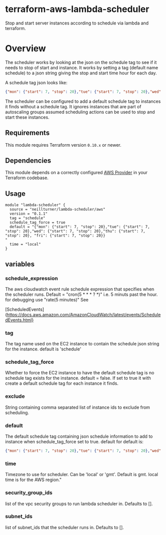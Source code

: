# terraform-aws-lambda-scheduler
Stop and start server instances according to schedule via lambda and terraform.

# Overview

The scheduler works by looking at the json on the schedule tag to see if it needs to stop of start and instance.
It works by setting a tag (default name schedule) to a json string giving the stop and start time hour for each day.

A schedule tag json looks like:
```json
{"mon": {"start": 7, "stop": 20},"tue": {"start": 7, "stop": 20},"wed": {"start": 7, "stop": 20},"thu": {"start": 7, "stop": 20}, "fri": {"start": 7, "stop": 20}}
```

The scheduler can be configured to add a default schedule tag to instances it finds without a schedule tag.
It ignores instances that are part of autoscaling groups assumed scheduling actions can be used to stop and start these instances.


## Requirements

This module requires Terraform version `0.10.x` or newer.

## Dependencies

This module depends on a correctly configured [AWS Provider](https://www.terraform.io/docs/providers/aws/index.html) in your Terraform codebase.

## Usage

```
module "lambda-scheduler" {
  source = "neillturner/lambda-scheduler/aws"
  version = "0.1.1"
  tag = "schedule"
  schedule_tag_force = true
  default = "{"mon": {"start": 7, "stop": 20},"tue": {"start": 7, "stop": 20},"wed": {"start": 7, "stop": 20},"thu": {"start": 7, "stop": 20}, "fri": {"start": 7, "stop": 20}}
"
  time = "local"
}
```
## variables

### schedule_expression
The aws cloudwatch event rule schedule expression that specifies when the scheduler runs. Default = "cron(5 * * * ? *)"  i.e. 5 minuts past the hour. for debugging use "rate(5 minutes)" See

[ScheduledEvents](https://docs.aws.amazon.com/AmazonCloudWatch/latest/events/ScheduledEvents.html}

### tag
The tag name used on the EC2 instance to contain the schedule json string for the instance. default is 'schedule'

### schedule_tag_force
Whether to force the EC2 instance to have the default schedule tag is no schedule tag exists for the instance. default = false. If set to true it with create a default schedule tag for each instance it finds.

### exclude
String containing comma separated list of instance ids to exclude from scheduling.

### default
The default schedule tag containing json schedule information to add to instance when schedule_tag_force set to true. default for default is:
```json
{"mon": {"start": 7, "stop": 20},"tue": {"start": 7, "stop": 20},"wed": {"start": 7, "stop": 20},"thu": {"start": 7, "stop": 20}, "fri": {"start": 7, "stop": 20}}
```

### time
Timezone to use for scheduler. Can be 'local' or 'gmt'. Default is gmt. local time is for the AWS region."

### security_group_ids
list of the vpc security groups to run lambda scheduler in. Defaults to [].

### subnet_ids
list of subnet_ids that the scheduler runs in. Defaults to [].

